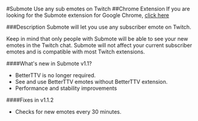 #Submote
Use any sub emotes on Twitch
##Chrome Extension
If you are looking for the Submote extension for Google Chrome, [click here](https://chrome.google.com/webstore/detail/submote/neenedpcihpgfmgohilhfidaknihiofk)

###Description
Submote will let you use any subscriber emote on Twitch.

Keep in mind that only people with Submote will be able to see your new emotes in the Twitch chat. Submote will not affect your current subscriber emotes and is compatible with most Twitch extensions.

####What's new in Submote v1.1?
- BetterTTV is no longer required.
- See and use BetterTTV emotes without BetterTTV extension.
- Performance and stability improvements

####Fixes in v1.1.2
- Checks for new emotes every 30 minutes.